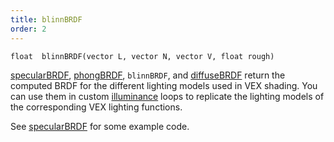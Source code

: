 ```yaml
---
title: blinnBRDF
order: 2
---
```

`float  blinnBRDF(vector L, vector N, vector V, float rough)`

[specularBRDF](specularBRDF.html "Returns the computed BRDFs for the different lighting models used in VEX shading."), [phongBRDF](phongBRDF.html), `blinnBRDF`,
and [diffuseBRDF](diffuseBRDF.html) return the computed BRDF for the
different lighting models used in VEX shading. You can use them in
custom [illuminance](illuminance.html "Loops through all light sources in the scene, calling the light shader for each light source to set the Cl and L global variables.") loops to replicate the lighting models of the
corresponding VEX lighting functions.

See [specularBRDF](specularBRDF.html "Returns the computed BRDFs for the different lighting models used in VEX shading.") for some example code.
